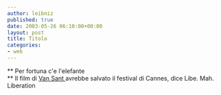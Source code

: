 ```yaml
---
author: leibniz
published: true
date: 2003-05-26 06:10:00+00:00
layout: post
title: Titolo
categories:
- web
---
```


   **   Per fortuna c'e l'elefante   
**   Il film di  [   Van Sant ](http://www.liberation.fr/page.php?Article=113212)avrebbe salvato il festival di Cannes, dice Libe. Mah.   
Liberation
